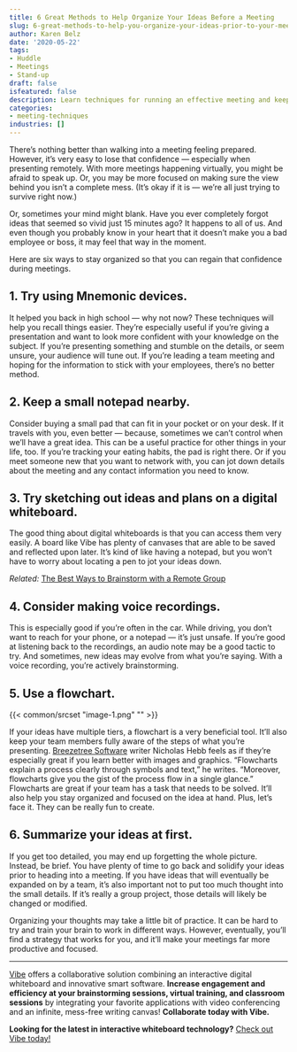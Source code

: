 ```yaml
---
title: 6 Great Methods to Help Organize Your Ideas Before a Meeting
slug: 6-great-methods-to-help-you-organize-your-ideas-prior-to-your-meeting
author: Karen Belz
date: '2020-05-22'
tags:
- Huddle
- Meetings
- Stand-up
draft: false
isfeatured: false
description: Learn techniques for running an effective meeting and keep your ideas organized.
categories:
- meeting-techniques
industries: []
---
```


There’s nothing better than walking into a meeting feeling prepared. However, it’s very easy to lose that confidence — especially when presenting remotely. With more meetings happening virtually, you might be afraid to speak up. Or, you may be more focused on making sure the view behind you isn’t a complete mess. (It’s okay if it is — we’re all just trying to survive right now.)

Or, sometimes your mind might blank. Have you ever completely forgot ideas that seemed so vivid just 15 minutes ago? It happens to all of us. And even though you probably know in your heart that it doesn’t make you a bad employee or boss, it may feel that way in the moment.

Here are six ways to stay organized so that you can regain that confidence during meetings.

## 1. Try using Mnemonic devices.

It helped you back in high school — why not now? These techniques will help you recall things easier. They’re especially useful if you’re giving a presentation and want to look more confident with your knowledge on the subject. If you’re presenting something and stumble on the details, or seem unsure, your audience will tune out. If you’re leading a team meeting and hoping for the information to stick with your employees, there’s no better method. 

## 2. Keep a small notepad nearby.

Consider buying a small pad that can fit in your pocket or on your desk. If it travels with you, even better — because, sometimes we can’t control when we’ll have a great idea. This can be a useful practice for other things in your life, too. If you’re tracking your eating habits, the pad is right there. Or if you meet someone new that you want to network with, you can jot down details about the meeting and any contact information you need to know. 

## 3. Try sketching out ideas and plans on a digital whiteboard.

The good thing about digital whiteboards is that you can access them very easily. A board like Vibe has plenty of canvases that are able to be saved and reflected upon later. It’s kind of like having a notepad, but you won’t have to worry about locating a pen to jot your ideas down.

*Related:* [The Best Ways to Brainstorm with a Remote Group](https://vibe.us/blog/the-best-ways-to-brainstorm-with-a-remote-group/)

## 4. Consider making voice recordings.

This is especially good if you’re often in the car. While driving, you don’t want to reach for your phone, or a notepad — it’s just unsafe. If you’re good at listening back to the recordings, an audio note may be a good tactic to try. And sometimes, new ideas may evolve from what you’re saying. With a voice recording, you’re actively brainstorming.

## 5. Use a flowchart.

{{< common/srcset "image-1.png" "" >}}

If your ideas have multiple tiers, a flowchart is a very beneficial tool. It’ll also keep your team members fully aware of the steps of what you’re presenting. [Breezetree Software](https://www.breezetree.com/articles/top-reasons-to-flowchart) writer Nicholas Hebb feels as if they’re especially great if you learn better with images and graphics. “Flowcharts explain a process clearly through symbols and text,” he writes. “Moreover, flowcharts give you the gist of the process flow in a single glance.” Flowcharts are great if your team has a task that needs to be solved. It’ll also help you stay organized and focused on the idea at hand. Plus, let’s face it. They can be really fun to create.

## 6. Summarize your ideas at first.

If you get too detailed, you may end up forgetting the whole picture. Instead, be brief. You have plenty of time to go back and solidify your ideas prior to heading into a meeting. If you have ideas that will eventually be expanded on by a team, it’s also important not to put too much thought into the small details. If it’s really a group project, those details will likely be changed or modified.

Organizing your thoughts may take a little bit of practice. It can be hard to try and train your brain to work in different ways. However, eventually, you’ll find a strategy that works for you, and it’ll make your meetings far more productive and focused. 



---

[Vibe](https://vibe.us/) offers a collaborative solution combining an interactive digital whiteboard and innovative smart software. **Increase engagement and efficiency at your brainstorming sessions, virtual training, and classroom sessions** by integrating your favorite applications with video conferencing and an infinite, mess-free writing canvas! **Collaborate today with Vibe.**

**Looking for the latest in interactive whiteboard technology?** [Check out Vibe today!](https://vibe.us/order/)
